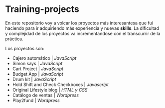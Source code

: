 # Training-projects

En este repositorio voy a volcar los proyectos más interesantesa que fui haciendo para ir adquiriendo más experiencia y nuevas **skills**.
La dificultad y complejidad de los proyectos va incrementandose con el transcurrir de la práctica.

Los proyectos son:
+ Cajero automático | _JavaScript_
+ Simon says | _JavaScript_
+ Cart Project | _JavaScript_
+ Budget App | _JavaScript_
+ Drum kit | _JavaScript_
+ Hold Shift and Check Checkboxes | _Javascript_
+ Original Lifestyle blog | _HTML y CSS_
+ Catálogo de ventas | _Wordpress_
+ Play2fund | _Wordpress_

